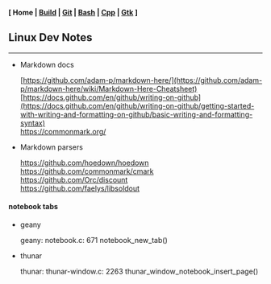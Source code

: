 **[ Home | [Build](01-Build.html) | [Git](01-Git.html) | [Bash](02-Bash.html) | [Cpp](03-Cpp.html) | [Gtk](05-Gtk.html) ]**

## Linux Dev Notes

---



* Markdown docs
    
    [https://github.com/adam-p/markdown-here/](https://github.com/adam-p/markdown-here/wiki/Markdown-Here-Cheatsheet)  
    [https://docs.github.com/en/github/writing-on-github](https://docs.github.com/en/github/writing-on-github/getting-started-with-writing-and-formatting-on-github/basic-writing-and-formatting-syntax)  
    https://commonmark.org/  

* Markdown parsers
    
    https://github.com/hoedown/hoedown  
    https://github.com/commonmark/cmark  
    https://github.com/Orc/discount  
    https://github.com/faelys/libsoldout  



#### notebook tabs

* geany
    
    geany: notebook.c: 671
        notebook_new_tab()

* thunar
    
    thunar: thunar-window.c: 2263
        thunar_window_notebook_insert_page()


